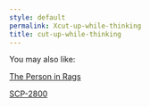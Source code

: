 ```yaml
---
style: default
permalink: Xcut-up-while-thinking
title: cut-up-while-thinking
---
```

You may also like:

[The Person in Rags](http://scp-wiki.net/the-person-in-rags)

[SCP-2800](http://scp-wiki.net/scp-2800)
